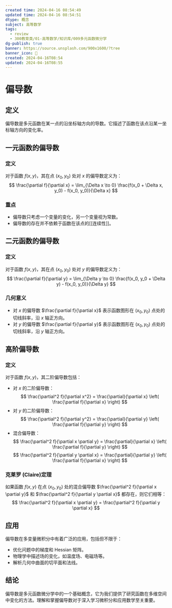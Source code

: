 ```yaml
---
created time: 2024-04-16 08:54:49
updated time: 2024-04-16 08:54:51
dtype: 概念
subject: 高等数学
tags:
  - review
  - 300教育类/01-高等数学/知识库/009多元函数微分学
dg-publish: true
banner: https://source.unsplash.com/900x1600/?tree
banner_icon: 🧠
created: 2024-04-16T08:54
updated: 2024-04-16T08:55
---
```


# 偏导数

## 定义
偏导数是多元函数在某一点的沿坐标轴方向的导数。它描述了函数在该点沿某一坐标轴方向的变化率。

## 一元函数的偏导数
### 定义
对于函数 $f(x, y)$，其在点 $(x_0, y_0)$ 处对 $x$ 的偏导数定义为：
$$
\frac{\partial f}{\partial x} = \lim_{\Delta x \to 0} \frac{f(x_0 + \Delta x, y_0) - f(x_0, y_0)}{\Delta x}
$$

### 重点
- 偏导数只考虑一个变量的变化，另一个变量视为常数。
- 偏导数的存在并不依赖于函数在该点的[[连续性]]。

## 二元函数的偏导数
### 定义
对于函数 $f(x, y)$，其在点 $(x_0, y_0)$ 处对 $y$ 的偏导数定义为：
$$
\frac{\partial f}{\partial y} = \lim_{\Delta y \to 0} \frac{f(x_0, y_0 + \Delta y) - f(x_0, y_0)}{\Delta y}
$$

### 几何意义
- 对 $x$ 的偏导数 $\frac{\partial f}{\partial x}$ 表示函数图形在 $(x_0, y_0)$ 点处的切线斜率，沿 $x$ 轴正方向。
- 对 $y$ 的偏导数 $\frac{\partial f}{\partial y}$ 表示函数图形在 $(x_0, y_0)$ 点处的切线斜率，沿 $y$ 轴正方向。

## 高阶偏导数
### 定义
对于函数 $f(x, y)$，其二阶偏导数包括：
- 对 $x$ 的二阶偏导数：
$$
\frac{\partial^2 f}{\partial x^2} = \frac{\partial}{\partial x} \left( \frac{\partial f}{\partial x} \right)
$$
- 对 $y$ 的二阶偏导数：
$$
\frac{\partial^2 f}{\partial y^2} = \frac{\partial}{\partial y} \left( \frac{\partial f}{\partial y} \right)
$$
- 混合偏导数：
$$
\frac{\partial^2 f}{\partial x \partial y} = \frac{\partial}{\partial x} \left( \frac{\partial f}{\partial y} \right)
$$
$$
\frac{\partial^2 f}{\partial y \partial x} = \frac{\partial}{\partial y} \left( \frac{\partial f}{\partial x} \right)
$$

### 克莱罗 (Claire)定理
如果函数 $f(x, y)$ 在点 $(x_0, y_0)$ 处的混合偏导数 $\frac{\partial^2 f}{\partial x \partial y}$ 和 $\frac{\partial^2 f}{\partial y \partial x}$ 都存在，则它们相等：
$$
\frac{\partial^2 f}{\partial x \partial y} = \frac{\partial^2 f}{\partial y \partial x}
$$

## 应用
偏导数在多变量微积分中有着广泛的应用，包括但不限于：
- 优化问题中的梯度和 Hessian 矩阵。
- 物理学中描述场的变化，如温度场、电磁场等。
- 解析几何中曲面的切平面和法线。

## 结论
偏导数是多元函数微分学中的一个基础概念，它为我们提供了研究函数在多维空间中变化的方法。理解和掌握偏导数对于深入学习微积分和应用数学至关重要。

